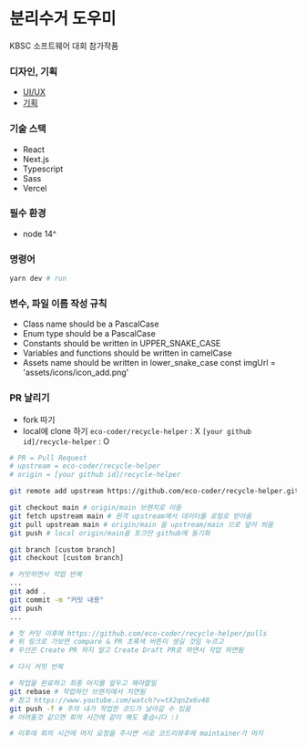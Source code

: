 # 분리수거 도우미
KBSC 소프트웨어 대회 참가작품

### 디자인, 기획
- [UI/UX](https://www.figma.com/file/ncnVwNd1SzFVRtILzKSwI7/recycle-helper?node-id=0%3A1)
- [기획](https://www.figma.com/file/ncnVwNd1SzFVRtILzKSwI7/recycle-helper?node-id=18%3A98)

### 기술 스택
- React
- Next.js
- Typescript
- Sass
- Vercel

### 필수 환경
- node 14^

### 명령어
```bash
yarn dev # run 
```

### 변수, 파일 이름 작성 규칙
- Class name should be a PascalCase
- Enum type should be a PascalCase
- Constants should be written in UPPER_SNAKE_CASE
- Variables and functions should be written in camelCase
- Assets name should be written in lower_snake_case const imgUrl = 'assets/icons/icon_add.png'

### PR 날리기
- fork 따기
- local에 clone 하기 `eco-coder/recycle-helper` : X `[your github id]/recycle-helper` : O
```bash
# PR = Pull Request
# upstream = eco-coder/recycle-helper
# origin = [your github id]/recycle-helper

git remote add upstream https://github.com/eco-coder/recycle-helper.git # 최초 1회만, upstream 저장소 지정

git checkout main # origin/main 브랜치로 이동
git fetch upstream main # 원격 upstream에서 데이터를 로컬로 받아옴
git pull upstream main # origin/main 을 upstream/main 으로 덮어 씌움
git push # local origin/main을 포크딴 github에 동기화

git branch [custom branch]
git checkout [custom branch]

# 커밋하면서 작업 반복
...
git add .
git commit -m "커밋 내용"
git push
...

# 첫 커밋 이후에 https://github.com/eco-coder/recycle-helper/pulls 
# 위 링크로 가보면 compare & PR 초록색 버튼이 생길 것임 누르고
# 우선은 Create PR 하지 말고 Create Draft PR로 하면서 작업 하면됨

# 다시 커밋 반복

# 작업을 완료하고 최종 머지를 앞두고 해야할일
git rebase # 작업하던 브랜치에서 치면됨
# 참고 https://www.youtube.com/watch?v=tX2qn2x6v48
git push -f # 주의 내가 작업한 코드가 날아갈 수 있음
# 어려울것 같으면 회의 시간에 같이 해도 좋습니다 :)

# 이후에 회의 시간에 머지 요청을 주시면 서로 코드리뷰후에 maintainer가 머지 
```
